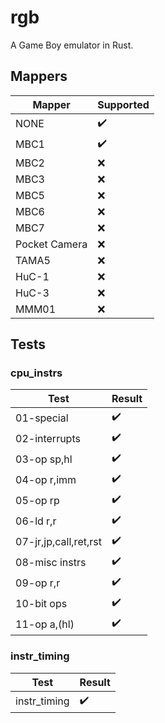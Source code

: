 # rgb
A Game Boy emulator in Rust.

## Mappers
| Mapper        | Supported          |
| ------------- | ------------------ |
| NONE          | :heavy_check_mark: |
| MBC1          | :heavy_check_mark: |
| MBC2          | :x:                |
| MBC3          | :x:                |
| MBC5          | :x:                |
| MBC6          | :x:                |
| MBC7          | :x:                |
| Pocket Camera | :x:                |
| TAMA5         | :x:                |
| HuC-1         | :x:                |
| HuC-3         | :x:                |
| MMM01         | :x:                |

## Tests
### cpu_instrs
| Test                  | Result             |
| --------------------- | ------------------ |
| 01-special            | :heavy_check_mark: |
| 02-interrupts         | :heavy_check_mark: |
| 03-op sp,hl           | :heavy_check_mark: |
| 04-op r,imm           | :heavy_check_mark: |
| 05-op rp              | :heavy_check_mark: |
| 06-ld r,r             | :heavy_check_mark: |
| 07-jr,jp,call,ret,rst | :heavy_check_mark: |
| 08-misc instrs        | :heavy_check_mark: |
| 09-op r,r             | :heavy_check_mark: |
| 10-bit ops            | :heavy_check_mark: |
| 11-op a,(hl)          | :heavy_check_mark: |

### instr_timing
| Test                  | Result             |
| --------------------- | ------------------ |
| instr_timing          | :heavy_check_mark: |